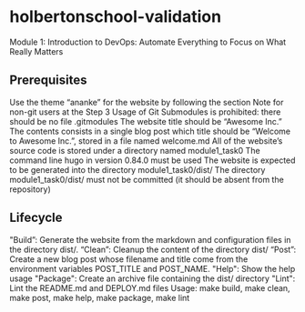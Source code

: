 
# holbertonschool-validation

Module 1: Introduction to DevOps: Automate Everything to Focus on What Really Matters

## Prerequisites

Use the theme “ananke” for the website by following the section Note for non-git users at the Step 3
Usage of Git Submodules is prohibited: there should be no file .gitmodules
The website title should be “Awesome Inc.”
The contents consists in a single blog post which title should be “Welcome to Awesome Inc.”, stored in a file named welcome.md
All of the website’s source code is stored under a directory named module1_task0
The command line hugo in version 0.84.0 must be used
The website is expected to be generated into the directory module1_task0/dist/
The directory module1_task0/dist/ must not be committed (it should be absent from the repository)

## Lifecycle

"Build”: Generate the website from the markdown and configuration files in the directory dist/.
“Clean”: Cleanup the content of the directory dist/
“Post”: Create a new blog post whose filename and title come from the environment variables POST_TITLE and POST_NAME.
"Help": Show the help usage
"Package": Create an archive file containing the dist/ directory
"Lint": Lint the README.md and DEPLOY.md files
Usage: make build, make clean, make post, make help, make package, make lint
